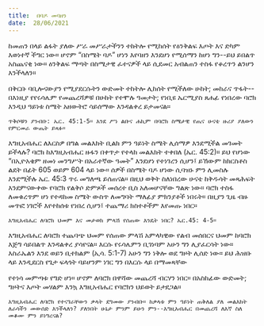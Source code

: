 ```yaml
---
title:  በባዶ መባዘን
date:  28/06/2021
---
```


ከመጠን በላይ ልፋት ያለው ሥራ መሥራታችንን ተከትሎ የሚከሰት የዕንቅልፍ እጦት እና ድካም እወነተኛ ችግር ነው። ሆኖም “በስሜት ባዶ” ሆነን እየባዘን እንደሆነ የሚሰማን ከሆነ ግን--ይህ ይበልጥ አስጨናቂ ነው። ዕንቅልፍ ማጣት በስሜታዊ ፈተናዎች ላይ ሲደመር አብልጠን ተስፋ የቆረጥን ልንሆን እንችላለን።

በቅርቡ ባቢሎናውያን የሚያደርሱትን ውድመት ተከትሎ ሊከሰት የሚችለው ሁከት; መከራና ጥፋት--በእነዚያ የየሩሳሌም የመጨረሻዎቹ በሁከት የተሞሉ ዓመታት; የነቢዩ ኤርሚያስ ጸሐፊ የነበረው ባሮክ እንዲህ ዓይነቱ ስሜት አዘውትሮ ሳይሰማው እንዳልቀረ ይታመናል።

`ጥቅሶቹን ያንብቡ: ኤር. 45:1-5። እንደ ሥነ ልቡና ሐኪም በባሮክ ስሜታዊ የጤና ሁናቴ ዙሪያ ያለውን የምርመራ ውጤት ይጻፉ።`

እግዚአብሔር ለእርስዎ በግል መልእክት ቢልክ ምን ዓይነት ስሜት ሊሰማዎ እንደሚችል መገመት ይችላሉ? ባሮክ ከእግዚአብሔር ዙፋን በቀጥታ የተላከ መልእክት ተቀበለ (ኤር. 45:2)። ይህ የሆነው “በኢዮአቄም ዘመነ መንግሥት በአራተኛው ዓመት” እንደሆነ የተነገረን ሲሆን፤ ይኸውም ከክርስቶስ ልደት በፊት 605 ወይም 604 ላይ ነው። ሰዎች በስሜት ባዶ ሆነው ሲባዝኑ ምን ሊመስሉ እንደሚችሉ ኤር. 45:3 ጥሩ መግለጫ ይሰጠናል። በዚህ ወቅት ስለነበረው ሁናቴ ከቅዱሳት መጻሕፍት እንደምናውቀው የባሮክ የልቅሶ ድምጾች መሰረተ ቢስ አለመሆናቸው ግልጽ ነው። ባሮክ ተስፋ ለመቁረጥም ሆነ የተዳከመ ስሜት ውስጥ ለመግባት ማለፊያ ምክንያቶች ነበሩት። በዚያን ጊዜ ብዙ መጥፎ ነገሮች እየተከሰቱ የነበረ ሲሆን፤ ተጨማሪ ክስተቶችም እየመጡ ነበር።

`እግዚአብሔር ለባሮክ ህመም እና መታወክ ምላሽ የሰጠው እንዴት ነበር? ኤር.45: 4-5።`

እግዚአብሔር ለባሮክ ተጨባጭ ህመም የሰጠው ምላሽ አምላካዊው የልብ መሰበርና ህመም ከባሮክ እጅግ ሳይበልጥ እንዳልቀረ ያሳየናል። እርሱ የሩሳሌምን ቢገነባም አሁን ግን ሊያፈርሳት ነው። እስራኤልን እንደ ወይን ቢተክልም (ኢሳ. 5:1-7) አሁን ግን ነቅሎ ወደ ግዞት ሊሰድ ነው። ይህ ሕዝቡ ላይ እንዲደርስ የጌታ ፍላጎት ባይሆንም ነገር ግን በእርሱ ላይ በማመጻቸው

የተነሳ መምጣቱ የግድ ሆነ። ሆኖም ለባሮክ በዋሻው መጨረሻ ብርሃን ነበር። በአስከፊው ውድመት; ግዞትና እጦት መሃልም እንኳ እግዚአብሔር የባሮክን ህይወት ይታደጋል።

`እግዚአብሔር ለባሮክ የተናገራቸውን ቃላት ደግመው ያንብቡ። ከቃላቱ ምን ዓይነት ጠቅለል ያለ መልእክት ለራሳችን መውሰድ እንችላለን? ያለንበት ሁኔታ ምንም ይሁን ምን--እግዚአብሔር በመጨረሻ ለእኛ ስለ መቆሙ ምን ይነግረናል?`